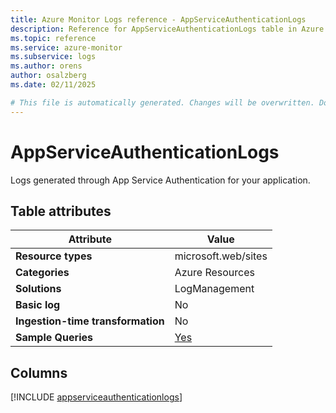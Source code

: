 ```yaml
---
title: Azure Monitor Logs reference - AppServiceAuthenticationLogs
description: Reference for AppServiceAuthenticationLogs table in Azure Monitor Logs.
ms.topic: reference
ms.service: azure-monitor
ms.subservice: logs
ms.author: orens
author: osalzberg
ms.date: 02/11/2025

# This file is automatically generated. Changes will be overwritten. Do not change this file directly.
---
```


# AppServiceAuthenticationLogs

Logs generated through App Service Authentication for your application.


## Table attributes

|Attribute|Value|
|---|---|
|**Resource types**|microsoft.web/sites|
|**Categories**|Azure Resources|
|**Solutions**| LogManagement|
|**Basic log**|No|
|**Ingestion-time transformation**|No|
|**Sample Queries**|[Yes](/azure/azure-monitor/reference/queries/appserviceauthenticationlogs)|



## Columns
  
[!INCLUDE [appserviceauthenticationlogs](~/reusable-content/ce-skilling/azure/includes/azure-monitor/reference/tables/appserviceauthenticationlogs-include.md)]
